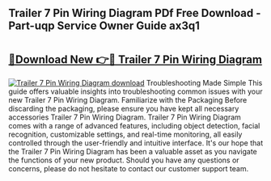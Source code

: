 ## Trailer 7 Pin Wiring Diagram PDf Free Download - Part-uqp Service Owner Guide ax3q1

# <h2><a href="http://dfkraog.blite.top/?on=Trailer+7+Pin+Wiring+Diagram">🔗Download New 👉🔴 Trailer 7 Pin Wiring Diagram</a></h2>

[![Trailer 7 Pin Wiring Diagram download](https://i.imgur.com/lujVjoI.png)](http://dfkraog.blite.top/?on=Trailer+7+Pin+Wiring+Diagram)
Troubleshooting Made Simple This guide offers valuable insights into troubleshooting common issues with your new Trailer 7 Pin Wiring Diagram. Familiarize with the Packaging Before discarding the packaging, please ensure you have kept all necessary accessories Trailer 7 Pin Wiring Diagram. Trailer 7 Pin Wiring Diagram comes with a range of advanced features, including object detection, facial recognition, customizable settings, and real-time monitoring, all easily controlled through the user-friendly and intuitive interface. It's our hope that the Trailer 7 Pin Wiring Diagram has been a valuable asset as you navigate the functions of your new product. Should you have any questions or concerns, please do not hesitate to contact our customer support team.
